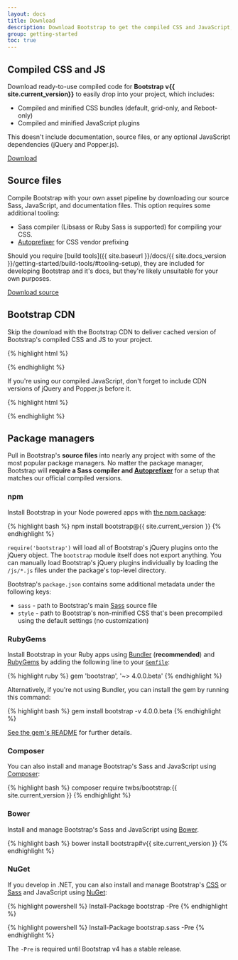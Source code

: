```yaml
---
layout: docs
title: Download
description: Download Bootstrap to get the compiled CSS and JavaScript, source code, or include it with your favorite package managers like npm, Bower, RubyGems, and more.
group: getting-started
toc: true
---
```


## Compiled CSS and JS

Download ready-to-use compiled code for **Bootstrap v{{ site.current_version}}** to easily drop into your project, which includes:

- Compiled and minified CSS bundles (default, grid-only, and Reboot-only)
- Compiled and minified JavaScript plugins

This doesn't include documentation, source files, or any optional JavaScript dependencies (jQuery and Popper.js).

<a href="{{ site.download.dist }}" class="btn btn-bd-purple" onclick="ga('send', 'event', 'Getting started', 'Download', 'Download Bootstrap');">Download</a>

## Source files

Compile Bootstrap with your own asset pipeline by downloading our source Sass, JavaScript, and documentation files. This option requires some additional tooling:

- Sass compiler (Libsass or Ruby Sass is supported) for compiling your CSS.
- [Autoprefixer](https://github.com/postcss/autoprefixer) for CSS vendor prefixing

Should you require [build tools]({{ site.baseurl }}/docs/{{ site.docs_version }}/getting-started/build-tools/#tooling-setup), they are included for developing Bootstrap and it's docs, but they're likely unsuitable for your own purposes.

<a href="{{ site.download.source }}" class="btn btn-bd-purple" onclick="ga('send', 'event', 'Getting started', 'Download', 'Download source');">Download source</a>

## Bootstrap CDN

Skip the download with the Bootstrap CDN to deliver cached version of Bootstrap's compiled CSS and JS to your project.

{% highlight html %}
<link rel="stylesheet" href="{{ site.cdn.css }}" integrity="{{ site.cdn.css_hash }}" crossorigin="anonymous">
<script src="{{ site.cdn.js }}" integrity="{{ site.cdn.js_hash }}" crossorigin="anonymous"></script>
{% endhighlight %}

If you're using our compiled JavaScript, don't forget to include CDN versions of jQuery and Popper.js before it.

{% highlight html %}
<script src="{{ site.cdn.jquery }}" integrity="{{ site.cdn.jquery_hash }}" crossorigin="anonymous"></script>
<script src="{{ site.cdn.popper }}" integrity="{{ site.cdn.popper_hash }}" crossorigin="anonymous"></script>
{% endhighlight %}

## Package managers

Pull in Bootstrap's **source files** into nearly any project with some of the most popular package managers. No matter the package manager, Bootstrap will **require a Sass compiler and [Autoprefixer](https://github.com/postcss/autoprefixer)** for a setup that matches our official compiled versions.

### npm

Install Bootstrap in your Node powered apps with [the npm package](https://www.npmjs.com/package/bootstrap):

{% highlight bash %}
npm install bootstrap@{{ site.current_version }}
{% endhighlight %}

`require('bootstrap')` will load all of Bootstrap's jQuery plugins onto the jQuery object. The `bootstrap` module itself does not export anything. You can manually load Bootstrap's jQuery plugins individually by loading the `/js/*.js` files under the package's top-level directory.

Bootstrap's `package.json` contains some additional metadata under the following keys:

- `sass` - path to Bootstrap's main [Sass](http://sass-lang.com/) source file
- `style` - path to Bootstrap's non-minified CSS that's been precompiled using the default settings (no customization)

### RubyGems

Install Bootstrap in your Ruby apps using [Bundler](https://bundler.io/) (**recommended**) and [RubyGems](https://rubygems.org/) by adding the following line to your [`Gemfile`](https://bundler.io/gemfile.html):

{% highlight ruby %}
gem 'bootstrap', '~> 4.0.0.beta'
{% endhighlight %}

Alternatively, if you're not using Bundler, you can install the gem by running this command:

{% highlight bash %}
gem install bootstrap -v 4.0.0.beta
{% endhighlight %}

[See the gem's README](https://github.com/twbs/bootstrap-rubygem/blob/master/README.md) for further details.

### Composer

You can also install and manage Bootstrap's Sass and JavaScript using [Composer](https://getcomposer.org):

{% highlight bash %}
composer require twbs/bootstrap:{{ site.current_version }}
{% endhighlight %}

### Bower

Install and manage Bootstrap's Sass and JavaScript using [Bower](https://bower.io).

{% highlight bash %}
bower install bootstrap#v{{ site.current_version }}
{% endhighlight %}

### NuGet

If you develop in .NET, you can also install and manage Bootstrap's [CSS](https://www.nuget.org/packages/bootstrap/) or [Sass](https://www.nuget.org/packages/bootstrap.sass/) and JavaScript using [NuGet](https://www.nuget.org):

{% highlight powershell %}
Install-Package bootstrap -Pre
{% endhighlight %}

{% highlight powershell %}
Install-Package bootstrap.sass -Pre
{% endhighlight %}

The `-Pre` is required until Bootstrap v4 has a stable release.
